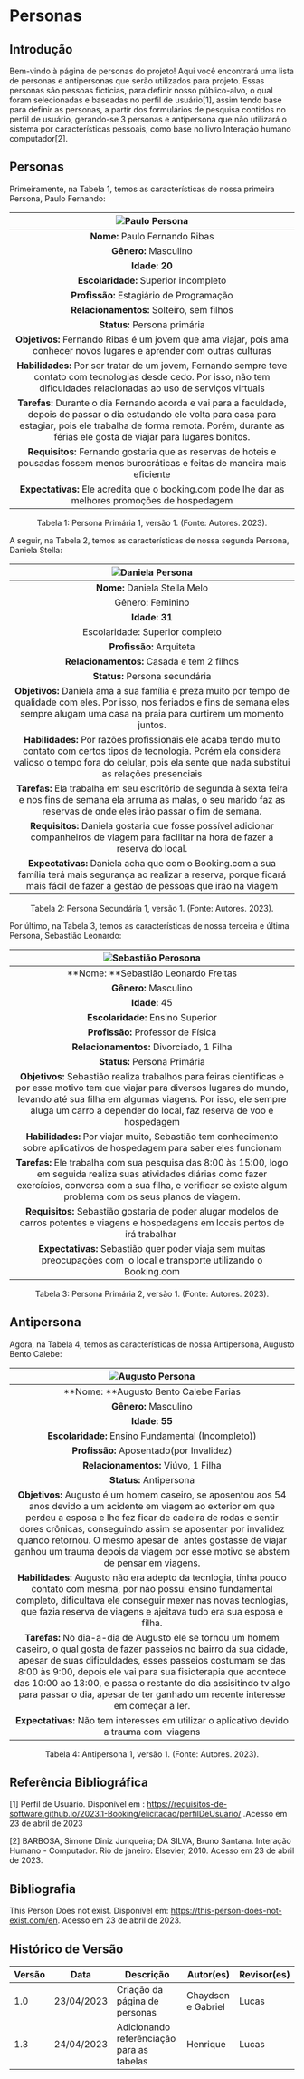 # Personas

## Introdução

Bem-vindo à página de personas do projeto! Aqui você encontrará uma lista de personas e antipersonas que serão utilizados para projeto. Essas personas são pessoas ficticias, para definir nosso público-alvo, o qual foram selecionadas e baseadas no perfil de usuário[1], assim tendo base para definir as personas, a partir dos formulários de pesquisa contidos no perfil de usuário, gerando-se 3 personas e antipersona que não utilizará o sistema por características pessoais, como base no livro Interação humano computador[2].

## Personas

Primeiramente, na Tabela 1, temos as características de nossa primeira Persona, Paulo Fernando:

|                                                                                                      ![Paulo Persona](../images/personaPaulo.png)                                                                                                      |
| :--------------------------------------------------------------------------------------------------------------------------------------------------------------------------------------------------------------------------------------------------: |
|                                                                                                        **Nome:** Paulo Fernando Ribas                                                                                                        |
|                                                                                                             **Gênero:** Masculino                                                                                                             |
|                                                                                                                 **Idade: 20**                                                                                                                 |
|                                                                                                     **Escolaridade:** Superior incompleto                                                                                                     |
|                                                                                                  **Profissão:** Estagiário de Programação                                                                                                  |
|                                                                                                   **Relacionamentos:** Solteiro, sem filhos                                                                                                   |
|                                                                                                         **Status:** Persona primária                                                                                                         |
|                                                            **Objetivos:** Fernando Ribas é um jovem que ama viajar, pois ama conhecer novos lugares e aprender com outras culturas                                                            |
|                                **Habilidades:** Por ser tratar de um jovem, Fernando sempre teve contato com tecnologias desde cedo. Por isso, não tem dificuldades relacionadas ao uso de serviços virtuais                                |
| **Tarefas:** Durante o dia Fernando acorda e vai para a faculdade, depois de passar o dia estudando ele volta para casa para estagiar, pois ele trabalha de forma remota. Porém, durante as férias ele gosta de viajar para lugares bonitos. |
|                                                      **Requisitos:** Fernando gostaria que as reservas de hoteis e pousadas fossem menos burocráticas e feitas de maneira mais eficiente                                                      |
|                                                                      **Expectativas:** Ele acredita que o booking.com pode lhe dar as melhores promoções de hospedagem                                                                      |

<div style="text-align: center">
<p> Tabela 1: Persona Primária 1, versão 1. (Fonte: Autores. 2023).</p>
</div>

A seguir, na Tabela 2, temos as características de nossa segunda Persona, Daniela Stella:

|                                                                                          ![Daniela Persona](../images/personaDaniela.png)                                                                                          |
| :------------------------------------------------------------------------------------------------------------------------------------------------------------------------------------------------------------------------------: |
|                                                                                               **Nome:** Daniela Stella Melo                                                                                               |
|                                                                                                        Gênero: Feminino                                                                                                        |
|                                                                                                       **Idade: 31**                                                                                                       |
|                                                                                                 Escolaridade: Superior completo                                                                                                 |
|                                                                                                 **Profissão:** Arquiteta                                                                                                 |
|                                                                                         **Relacionamentos:** Casada e tem 2 filhos                                                                                         |
|                                                                                              **Status:** Persona secundária                                                                                              |
|          **Objetivos:** Daniela ama a sua família e preza muito por tempo de qualidade com eles. Por isso, nos feriados e fins de semana eles sempre alugam uma casa na praia para curtirem um momento juntos.          |
| **Habilidades:** Por razões profissionais ele acaba tendo muito contato com certos tipos de tecnologia. Porém ela considera valioso o tempo fora do celular, pois ela sente que nada substitui as relações presenciais |
|                  **Tarefas:** Ela trabalha em seu escritório de segunda à sexta feira e nos fins de semana ela arruma as malas, o seu marido faz as reservas de onde eles irão passar o fim de semana.                  |
|                                         **Requisitos:** Daniela gostaria que fosse possível adicionar companheiros de viagem para facilitar na hora de fazer a reserva do local.                                         |
|               **Expectativas:** Daniela acha que com o Booking.com a sua família terá mais segurança ao realizar a reserva, porque ficará mais fácil de fazer a gestão de pessoas que irão na viagem               |

<div style="text-align: center">
<p> Tabela 2: Persona Secundária 1, versão 1. (Fonte: Autores. 2023).</p>
</div>

Por último, na Tabela 3, temos as características de nossa terceira e última Persona, Sebastião Leonardo:

|                                                                                                              ![Sebastião Perosona](../images/personaSebastiao.png)                                                                                                              |
| :----------------------------------------------------------------------------------------------------------------------------------------------------------------------------------------------------------------------------------------------------------------------------: |
|                                                                                                                     **Nome: **Sebastião Leonardo Freitas                                                                                                                     |
|                                                                                                                          **Gênero:** Masculino                                                                                                                          |
|                                                                                                                              **Idade:** 45                                                                                                                              |
|                                                                                                                    **Escolaridade:** Ensino Superior                                                                                                                    |
|                                                                                                                   **Profissão:** Professor de Física                                                                                                                   |
|                                                                                                                 **Relacionamentos:** Divorciado, 1 Filha                                                                                                                 |
|                                                                                                                      **Status:** Persona Primária                                                                                                                      |
| **Objetivos:** Sebastião realiza trabalhos para feiras cientificas e por esse motivo tem que viajar para diversos lugares do mundo, levando até sua filha em algumas viagens. Por isso, ele sempre aluga um carro a depender do local, faz reserva de voo e hospedagem |
|                                                                         **Habilidades:** Por viajar muito, Sebastião tem conhecimento sobre aplicativos de hospedagem para saber eles funcionam                                                                         |
|                   **Tarefas:** Ele trabalha com sua pesquisa das 8:00 às 15:00, logo em seguida realiza suas atividades diárias como fazer exercícios, conversa com a sua filha, e verificar se existe algum problema com os seus planos de viagem.                   |
|                                                               **Requisitos:** Sebastião gostaria de poder alugar modelos de carros potentes e viagens e hospedagens em locais pertos de irá trabalhar                                                                |
|                                                                       **Expectativas:** Sebastião quer poder viaja sem muitas preocupações com  o local e transporte utilizando o Booking.com                                                                       |

<div style="text-align: center">
<p> Tabela 3: Persona Primária 2, versão 1. (Fonte: Autores. 2023).</p>
</div>

## Antipersona

Agora, na Tabela 4, temos as características de nossa Antipersona, Augusto Bento Calebe:

|                                                                                                                                                                                   ![Augusto Persona](../images/personaAugusto.png)                                                                                                                                                                                   |
| :-----------------------------------------------------------------------------------------------------------------------------------------------------------------------------------------------------------------------------------------------------------------------------------------------------------------------------------------------------------------------------------------------------------------: |
|                                                                                                                                                                                       **Nome: **Augusto Bento Calebe Farias                                                                                                                                                                                       |
|                                                                                                                                                                                            **Gênero:** Masculino                                                                                                                                                                                            |
|                                                                                                                                                                                                 **Idade: 55**                                                                                                                                                                                                 |
|                                                                                                                                                                              **Escolaridade:** Ensino Fundamental (Incompleto))                                                                                                                                                                              |
|                                                                                                                                                                                   **Profissão:** Aposentado(por Invalidez)                                                                                                                                                                                   |
|                                                                                                                                                                                     **Relacionamentos:** Viúvo, 1 Filha                                                                                                                                                                                     |
|                                                                                                                                                                                            **Status:** Antipersona                                                                                                                                                                                            |
|      **Objetivos:** Augusto é um homem caseiro, se aposentou aos 54 anos devido a um acidente em viagem ao exterior em que perdeu a esposa e lhe fez ficar de cadeira de rodas e sentir dores crônicas, conseguindo assim se aposentar por invalidez quando retornou. O mesmo apesar de  antes gostasse de viajar ganhou um trauma depois da viagem por esse motivo se abstem de pensar em viagens.      |
|                                                                         **Habilidades:** Augusto não era adepto da tecnlogia, tinha pouco contato com mesma, por não possui ensino fundamental completo, dificultava ele conseguir mexer nas novas tecnlogias, que fazia reserva de viagens e ajeitava tudo era sua esposa e filha.                                                                         |
| **Tarefas:** No dia-a-dia de Augusto ele se tornou um homem caseiro, o qual gosta de fazer passeios no bairro da sua cidade, apesar de suas dificuldades, esses passeios costumam se das 8:00 às 9:00, depois ele vai para sua fisioterapia que acontece das 10:00 ao 13:00, e passa o restante do dia assisitindo tv algo para passar o dia, apesar de ter ganhado um recente interesse em começar a ler. |
|                                                                                                                                                         **Expectativas:** Não tem interesses em utilizar o aplicativo devido a trauma com  viagens                                                                                                                                                         |

<div style="text-align: center">
<p> Tabela 4: Antipersona 1, versão 1. (Fonte: Autores. 2023).</p>
</div>

## Referência Bibliográfica

[1] Perfil de Usuário. Disponível em :  https://requisitos-de-software.github.io/2023.1-Booking/elicitacao/perfilDeUsuario/ .Acesso em 23 de abril de 2023‌

[2]  BARBOSA, Simone Diniz Junqueira; DA SILVA, Bruno Santana. Interação Humano - Computador. Rio de janeiro: Elsevier, 2010. Acesso em 23 de abril de 2023.

## Bibliografia

‌This Person Does not exist. Disponível em: https://this-person-does-not-exist.com/en. Acesso em 23 de abril de 2023.


## Histórico de Versão

| Versão | Data       | Descrição                                  | Autor(es)          | Revisor(es) |
| ------- | ---------- | -------------------------------------------- | ------------------ | ----------- |
| 1.0     | 23/04/2023 | Criação da página de personas             | Chaydson e Gabriel | Lucas       |
| 1.3     | 24/04/2023 | Adicionando referênciação para as tabelas | Henrique           | Lucas       |
